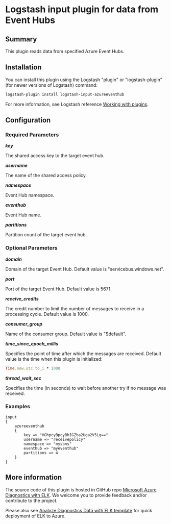 # Logstash input plugin for data from Event Hubs 

## Summary
This plugin reads data from specified Azure Event Hubs.

## Installation
You can install this plugin using the Logstash "plugin" or "logstash-plugin" (for newer versions of Logstash) command:
```sh
logstash-plugin install logstash-input-azureeventhub
```
For more information, see Logstash reference [Working with plugins](https://www.elastic.co/guide/en/logstash/current/working-with-plugins.html).

## Configuration
### Required Parameters
__*key*__

The shared access key to the target event hub.

__*username*__

The name of the shared access policy.

__*namespace*__

Event Hub namespace.

__*eventhub*__

Event Hub name.

__*partitions*__

Partition count of the target event hub.

### Optional Parameters
__*domain*__

Domain of the target Event Hub. Default value is "servicebus.windows.net".

__*port*__

Port of the target Event Hub. Default value is 5671.

__*receive_credits*__

The credit number to limit the number of messages to receive in a processing cycle. Default value is 1000.

__*consumer_group*__

Name of the consumer group. Default value is "$default".

__*time_since_epoch_millis*__

Specifies the point of time after which the messages are received. Default value is the time when this plugin is initialized:
```ruby
Time.now.utc.to_i * 1000
```
__*thread_wait_sec*__

Specifies the time (in seconds) to wait before another try if no message was received.

### Examples
```
input
{
    azureeventhub
    {
        key => "VGhpcyBpcyBhIGZha2Uga2V5Lg=="
        username => "receivepolicy"
        namespace => "mysbns"
        eventhub => "myeventhub"
        partitions => 4
    }
}
```

## More information
The source code of this plugin is hosted in GitHub repo [Microsoft Azure Diagnostics with ELK](https://github.com/Azure/azure-diagnostics-tools). We welcome you to provide feedback and/or contribute to the project.

Please also see [Analyze Diagnostics Data with ELK template](https://github.com/Azure/azure-quickstart-templates/tree/master/diagnostics-with-elk) for quick deployment of ELK to Azure.   
